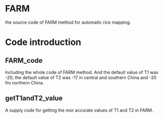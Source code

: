 # FARM
the source code of FARM method for automatic rice mapping.
# Code introduction
## FARM_code
Including the whole code of FARM method. And the default value of T1 was -20; the default value of T2 was -17 in central and southern China and -20 fro northern China.
## getT1andT2_value
A supply code for getting the mor accurate values of T1 and T2 in FARM. 
